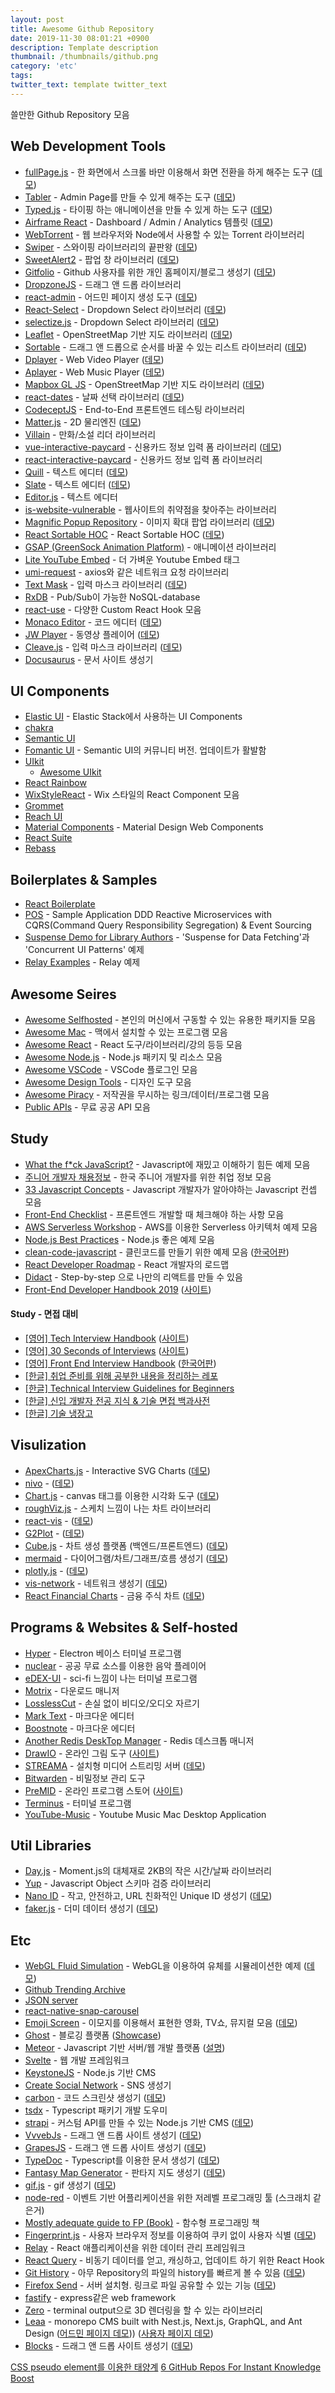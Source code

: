 ```yaml
---
layout: post
title: Awesome Github Repository
date: 2019-11-30 08:01:21 +0900
description: Template description
thumbnail: /thumbnails/github.png
category: 'etc'
tags:
twitter_text: template twitter_text
---
```


쓸만한 Github Repository 모음

<!-- more -->

## Web Development Tools

- [fullPage.js](https://github.com/alvarotrigo/fullPage.js) - 한 화면에서 스크롤 바만 이용해서 화면 전환을 하게 해주는 도구 ([데모](https://alvarotrigo.com/fullPage/ko/))
- [Tabler](https://github.com/tabler/tabler) - Admin Page를 만들 수 있게 해주는 도구 ([데모](https://preview-dev.tabler.io/))
- [Typed.js](https://github.com/mattboldt/typed.js/) - 타이핑 하는 애니메이션을 만들 수 있게 하는 도구 ([데모](https://mattboldt.com/demos/typed-js/))
- [Airframe React](https://github.com/0wczar/airframe-react) - Dashboard / Admin / Analytics 템플릿 ([데모](http://dashboards.webkom.co/react/airframe/dashboards/projects))
- [WebTorrent](https://github.com/webtorrent/webtorrent) - 웹 브라우저와 Node에서 사용할 수 있는 Torrent 라이브러리 
- [Swiper](https://github.com/nolimits4web/swiper) - 스와이핑 라이브러리의 끝판왕 ([데모](https://swiperjs.com/demos/))
- [SweetAlert2](https://github.com/sweetalert2/sweetalert2) - 팝업 창 라이브러리 ([데모](https://sweetalert2.github.io/#examples))
- [Gitfolio](https://github.com/imfunniee/gitfolio) - Github 사용자를 위한 개인 홈페이지/블로그 생성기 ([데모](https://imfunniee.github.io/gitfolio/))
- [DropzoneJS](https://github.com/enyo/dropzone) - 드래그 앤 드롭 라이브러리
- [react-admin](https://github.com/marmelab/react-admin) - 어드민 페이지 생성 도구 ([데모](https://marmelab.com/react-admin-demo))
- [React-Select](https://github.com/JedWatson/react-select) - Dropdown Select 라이브러리 ([데모](https://react-select.com))
- [selectize.js](https://github.com/selectize/selectize.js/) - Dropdown Select 라이브러리 ([데모](https://selectize.github.io/selectize.js))
- [Leaflet](https://github.com/Leaflet/Leaflet) - OpenStreetMap 기반 지도 라이브러리 ([데모](https://leafletjs.com/examples.html))
- [Sortable](https://github.com/SortableJS/Sortable) - 드래그 앤 드롭으로 순서를 바꿀 수 있는 리스트 라이브러리 ([데모](https://sortablejs.github.io/Sortable/))
- [Dplayer](https://github.com/MoePlayer/DPlayer) - Web Video Player ([데모](https://dplayer.js.org/))
- [Aplayer](https://github.com/MoePlayer/APlayer) - Web Music Player ([데모](https://aplayer.js.org/))
- [Mapbox GL JS](https://github.com/mapbox/mapbox-gl-js) - OpenStreetMap 기반 지도 라이브러리 ([데모](https://docs.mapbox.com/mapbox-gl-js/examples/))
- [react-dates](https://github.com/airbnb/react-dates) - 날짜 선택 라이브러리 ([데모](http://airbnb.io/react-dates))
- [CodeceptJS](https://github.com/Codeception/CodeceptJS) - End-to-End 프론트엔드 테스팅 라이브러리
- [Matter.js](https://github.com/liabru/matter-js) - 2D 물리엔진 ([데모](https://brm.io/matter-js/demo/#mixed))
- [Villain](https://github.com/btzr-io/Villain) - 만화/소설 리더 라이브러리
- [vue-interactive-paycard](https://github.com/muhammederdem/vue-interactive-paycard) - 신용카드 정보 입력 폼 라이브러리 ([데모](https://codepen.io/JavaScriptJunkie/pen/YzzNGeR))
- [react-interactive-paycard](https://github.com/jasminmif/react-interactive-paycard) - 신용카드 정보 입력 폼 라이브러리
- [Quill](https://github.com/quilljs/quill) - 텍스트 에디터 ([데모](https://quilljs.com/))
- [Slate](https://github.com/ianstormtaylor/slate) - 텍스트 에디터 ([데모](https://www.slatejs.org/examples/rich-text))
- [Editor.js](https://github.com/codex-team/editor.js) - 텍스트 에디터
- [is-website-vulnerable](https://github.com/lirantal/is-website-vulnerable) - 웹사이트의 취약점을 찾아주는 라이브러리
- [Magnific Popup Repository](https://github.com/dimsemenov/Magnific-Popup) - 이미지 확대 팝업 라이브러리 ([데모](https://dimsemenov.com/plugins/magnific-popup/))
- [React Sortable HOC](https://github.com/clauderic/react-sortable-hoc) - React Sortable HOC ([데모](https://clauderic.github.io/react-sortable-hoc))
- [GSAP (GreenSock Animation Platform)](https://github.com/greensock/GSAP) - 애니메이션 라이브러리
- [Lite YouTube Embed](https://github.com/paulirish/lite-youtube-embed) - 더 가벼운 Youtube Embed 태그
- [umi-request](https://github.com/umijs/umi-request) - axios와 같은 네트워크 요청 라이브러리
- [Text Mask](https://github.com/text-mask/text-mask) - 입력 마스크 라이브러리 ([데모](https://text-mask.github.io/text-mask/))
- [RxDB](https://github.com/pubkey/rxdb) - Pub/Sub이 가능한 NoSQL-database
- [react-use](https://github.com/streamich/react-use) - 다양한 Custom React Hook 모음
- [Monaco Editor](https://github.com/microsoft/monaco-editor) - 코드 에디터 ([데모](https://microsoft.github.io/monaco-editor/index.html))
- [JW Player](https://github.com/jwplayer/jwplayer) - 동영상 플레이어 ([데모](https://www.jwplayer.com/developers/web-player-demos/))
- [Cleave.js](https://github.com/nosir/cleave.js) - 입력 마스크 라이브러리 ([데모](https://nosir.github.io/cleave.js/))
- [Docusaurus](https://github.com/facebook/docusaurus) - 문서 사이트 생성기

## UI Components

- [Elastic UI](https://github.com/elastic/eui) - Elastic Stack에서 사용하는 UI Components
- [chakra](https://github.com/chakra-ui/chakra-ui)
- [Semantic UI](https://github.com/Semantic-Org/Semantic-UI)
- [Fomantic UI](https://github.com/fomantic/Fomantic-UI) - Semantic UI의 커뮤니티 버전. 업데이트가 활발함
- [UIkit](https://github.com/uikit/uikit)
  - [Awesome UIkit](https://github.com/uikit/awesome-uikit)
- [React Rainbow](https://github.com/nexxtway/react-rainbow)
- [WixStyleReact](https://github.com/wix/wix-style-react) - Wix 스타일의 React Component 모음
- [Grommet](https://github.com/grommet/grommet)
- [Reach UI](https://github.com/reach/reach-ui)
- [Material Components](https://github.com/material-components/material-components-web) - Material Design Web Components
- [React Suite](https://github.com/rsuite/rsuite)
- [Rebass](https://github.com/rebassjs/rebass)

## Boilerplates & Samples

- [React Boilerplate](https://github.com/react-boilerplate/react-boilerplate)
- [POS](https://github.com/NHadi/Pos) - Sample Application DDD Reactive Microservices with CQRS(Command Query Responsibility Segregation) & Event Sourcing
- [Suspense Demo for Library Authors](https://github.com/gaearon/suspense-experimental-github-demo) - 'Suspense for Data Fetching'과 'Concurrent UI Patterns' 예제
- [Relay Examples](https://github.com/relayjs/relay-examples) - Relay 예제

## Awesome Seires

- [Awesome Selfhosted](https://github.com/awesome-selfhosted/awesome-selfhosted) - 본인의 머신에서 구동할 수 있는 유용한 패키지들 모음
- [Awesome Mac](https://github.com/jaywcjlove/awesome-mac) - 맥에서 설치할 수 있는 프로그램 모음
- [Awesome React](https://github.com/enaqx/awesome-react) - React 도구/라이브러리/강의 등등 모음
- [Awesome Node.js](https://github.com/sindresorhus/awesome-nodejs) - Node.js 패키지 및 리소스 모음
- [Awesome VSCode](https://github.com/viatsko/awesome-vscode) - VSCode 플로그인 모음
- [Awesome Design Tools](https://github.com/LisaDziuba/Awesome-Design-Tools) - 디자인 도구 모음
- [Awesome Piracy](https://github.com/Igglybuff/awesome-piracy) - 저작권을 무시하는 링크/데이터/프로그램 모음
- [Public APIs](https://github.com/public-apis/public-apis) - 무료 공공 API 모음

## Study

- [What the f*ck JavaScript?](https://github.com/denysdovhan/wtfjs) - Javascript에 재밌고 이해하기 힘든 예제 모음
- [주니어 개발자 채용정보](https://github.com/jojoldu/junior-recruit-scheduler) - 한국 주니어 개발자를 위한 취업 정보 모음
- [33 Javascript Concepts](https://github.com/leonardomso/33-js-concepts) - Javascript 개발자가 알아야하는 Javascript 컨셉 모음
- [Front-End Checklist](https://github.com/thedaviddias/Front-End-Checklist) - 프론트엔드 개발할 때 체크해야 하는 사항 모음
- [AWS Serverless Workshop](https://github.com/aws-samples/aws-serverless-workshops) - AWS를 이용한 Serverless 아키텍처 예제 모음
- [Node.js Best Practices](https://github.com/goldbergyoni/nodebestpractices) - Node.js 좋은 예제 모음
- [clean-code-javascript](https://github.com/ryanmcdermott/clean-code-javascript) - 클린코드를 만들기 위한 예제 모음 ([한국어판](https://github.com/qkraudghgh/clean-code-javascript-ko))
- [React Developer Roadmap](https://github.com/adam-golab/react-developer-roadmap) - React 개발자의 로드맵
- [Didact](https://github.com/pomber/didact) - Step-by-step 으로 나만의 리액트를 만들 수 있음
- [Front-End Developer Handbook 2019](https://github.com/FrontendMasters/front-end-handbook-2019) ([사이트](https://frontendmasters.com/books/front-end-handbook/2019))

#### Study - 면접 대비

- [\[영어\] Tech Interview Handbook](https://github.com/yangshun/tech-interview-handbook) ([사이트](https://yangshun.github.io/tech-interview-handbook/introduction))
- [\[영어\] 30 Seconds of Interviews](https://github.com/30-seconds/30-seconds-of-interviews) ([사이트](https://30secondsofinterviews.org/))
- [\[영어\] Front End Interview Handbook](https://github.com/yangshun/front-end-interview-handbook) ([한국어판](https://github.com/yangshun/front-end-interview-handbook/blob/master/Translations/Korean/README.md))
- [\[한글\] 취업 준비를 위해 공부한 내용을 정리하는 레포](https://github.com/qkraudghgh/coding-interview)
- [\[한글\] Technical Interview Guidelines for Beginners](https://github.com/JaeYeopHan/Interview_Question_for_Beginner)
- [\[한글\] 신입 개발자 전공 지식 & 기술 면접 백과사전](https://github.com/gyoogle/tech-interview-for-developer)
- [\[한글\] 기술 냉장고](https://github.com/GimunLee/tech-refrigerator)


## Visulization

- [ApexCharts.js](https://github.com/apexcharts/apexcharts.js) - Interactive SVG Charts ([데모](https://apexcharts.com/react-chart-demos/))
- [nivo](https://github.com/plouc/nivo) - ([데모](https://nivo.rocks/components))
- [Chart.js](https://github.com/chartjs/Chart.js) - canvas 태그를 이용한 시각화 도구 ([데모](https://www.chartjs.org/samples/latest/))
- [roughViz.js](https://github.com/jwilber/roughViz) - 스케치 느낌이 나는 차트 라이브러리
- [react-vis](https://github.com/uber/react-vis) - ([데모](https://uber.github.io/react-vis/examples/showcases))
- [G2Plot](https://github.com/antvis/g2plot) - ([데모](https://g2plot.antv.vision/en/examples/line/basic))
- [Cube.js](https://github.com/cube-js/cube.js) - 차트 생성 플랫폼 (백엔드/프론트엔드) ([데모](https://statsbotco.github.io/cubejs-client/aws-web-analytics/))
- [mermaid](https://github.com/mermaid-js/mermaid) - 다이어그램/차트/그래프/흐름 생성기 ([데모](https://mermaidjs.github.io/mermaid-live-editor))
- [plotly.js](https://github.com/plotly/plotly.js/) - ([데모](https://plot.ly/javascript/basic-charts/))
- [vis-network](https://github.com/visjs/vis-network) - 네트워크 생성기 ([데모](https://visjs.github.io/vis-network/examples/))
- [React Financial Charts](https://github.com/reactivemarkets/react-financial-charts) - 금융 주식 차트 ([데모](https://reactivemarkets.github.io/react-financial-charts))

## Programs & Websites & Self-hosted

- [Hyper](https://github.com/zeit/hyper) - Electron 베이스 터미널 프로그램
- [nuclear](https://github.com/nukeop/nuclear) - 공공 무료 소스를 이용한 음악 플레이어
- [eDEX-UI](https://github.com/GitSquared/edex-ui) - sci-fi 느낌이 나는 터미널 프로그램
- [Motrix](https://github.com/agalwood/Motrix) - 다운로드 매니저
- [LosslessCut](https://github.com/mifi/lossless-cut) - 손실 없이 비디오/오디오 자르기
- [Mark Text](https://github.com/marktext/marktext) - 마크다운 에디터
- [Boostnote](https://github.com/BoostIO/Boostnote) - 마크다운 에디터
- [Another Redis DeskTop Manager](https://github.com/qishibo/AnotherRedisDesktopManager) - Redis 데스크톱 매니저
- [DrawIO](https://github.com/jgraph/drawio) - 온라인 그림 도구 ([사이트](https://www.draw.io/))
- [STREAMA](https://github.com/streamaserver/streama) - 설치형 미디어 스트리밍 서버 ([데모](https://github.com/streamaserver/streama#live-demo))
- [Bitwarden](https://github.com/bitwarden/desktop) - 비밀정보 관리 도구
- [PreMID](https://github.com/PreMID/Presences) - 온라인 프로그램 스토어 ([사이트](https://premid.app/store))
- [Terminus](https://github.com/Eugeny/terminus) - 터미널 프로그램
- [YouTube-Music](https://github.com/steve228uk/YouTube-Music) - Youtube Music Mac Desktop Application

## Util Libraries

- [Day.js](https://github.com/iamkun/dayjs) - Moment.js의 대체재로 2KB의 작은 시간/날짜 라이브러리
- [Yup](https://github.com/jquense/yup) - Javascript Object 스키마 검증 라이브러리
- [Nano ID](https://github.com/ai/nanoid) - 작고, 안전하고, URL 친화적인 Unique ID 생성기 ([데모](https://zelark.github.io/nano-id-cc/))
- [faker.js](https://github.com/Marak/faker.js) - 더미 데이터 생성기 ([데모](https://rawgit.com/Marak/faker.js/master/examples/browser/index.html))

## Etc

- [WebGL Fluid Simulation](https://github.com/PavelDoGreat/WebGL-Fluid-simulation) - WebGL을 이용하여 유체를 시뮬레이션한 예제 ([데모](https://paveldogreat.github.io/WebGL-Fluid-Simulation/))
- [Github Trending Archive](https://github.com/larsbijl/trending_archive)
- [JSON server](https://github.com/typicode/json-server)
- [react-native-snap-carousel](https://github.com/archriss/react-native-snap-carousel)
- [Emoji Screen](https://github.com/brittanyrw/emojiscreen) - 이모지를 이용해서 표현한 영화, TV쇼, 뮤지컬 모음 ([데모](https://emojiscreen.com/))
- [Ghost](https://github.com/TryGhost/Ghost) - 블로깅 플랫폼 ([Showcase](https://ghost.org/customers/))
- [Meteor](https://github.com/meteor/meteor) - Javascript 기반 서버/웹 개발 플랫폼 ([설명](http://webframeworks.kr/getstarted/meteorjs/))
- [Svelte](https://github.com/sveltejs/svelte) - 웹 개발 프레임워크
- [KeystoneJS](https://github.com/keystonejs/keystone) - Node.js 기반 CMS
- [Create Social Network](https://github.com/udilia/create-social-network) - SNS 생성기
- [carbon](https://github.com/carbon-app/carbon) - 코드 스크린샷 생성기 ([데모](https://carbon.now.sh/))
- [tsdx](https://github.com/jaredpalmer/tsdx) - Typescript 패키기 개발 도우미
- [strapi](https://github.com/strapi/strapi) - 커스텀 API를 만들 수 있는 Node.js 기반 CMS ([데모](https://strapi.io/demo))
- [VvvebJs](https://github.com/givanz/VvvebJs) - 드래그 앤 드롭 사이트 생성기 ([데모](http://www.vvveb.com/vvvebjs/editor.html))
- [GrapesJS](https://github.com/artf/grapesjs) - 드래그 앤 드롭 사이트 생성기 ([데모](https://grapesjs.com/demo.html))
- [TypeDoc](https://github.com/TypeStrong/typedoc) - Typescript를 이용한 문서 생성기 ([데모](https://typedoc.org/api/classes/context.html))
- [Fantasy Map Generator](https://github.com/Azgaar/Fantasy-Map-Generator) - 판타지 지도 생성기 ([데모](https://azgaar.github.io/Fantasy-Map-Generator/))
- [gif.js](https://github.com/jnordberg/gif.js) - gif 생성기 ([데모](http://jnordberg.github.io/gif.js/))
- [node-red](https://github.com/node-red/node-red) - 이벤트 기반 어플리케이션을 위한 저레벨 프로그래밍 툴 (스크래치 같은거)
- [Mostly adequate guide to FP (Book)](https://github.com/MostlyAdequate/mostly-adequate-guide) - 함수형 프로그래밍 책
- [Fingerprint.js](https://github.com/Valve/fingerprintjs2) - 사용자 브라우저 정보를 이용하여 쿠키 없이 사용자 식별 ([데모](https://fingerprintjs.com/demo))
- [Relay](https://github.com/facebook/relay) - React 애플리케이션을 위한 데이터 관리 프레임워크
- [React Query](https://github.com/tannerlinsley/react-query) - 비동기 데이터를 얻고, 캐싱하고, 업데이트 하기 위한 React Hook
- [Git History](https://github.com/pomber/git-history) - 아무 Repository의 파일의 history를 빠르게 볼 수 있음 ([데모](https://githistory.xyz/babel/babel/blob/master/packages/babel-core/test/browserify.js))
- [Firefox Send](https://github.com/mozilla/send) - 서버 설치형. 링크로 파일 공유할 수 있는 기능 ([데모](https://send.firefox.com/))
- [fastify](https://github.com/fastify/fastify) - express같은 web framework
- [Zero](https://github.com/sinclairzx81/zero) - terminal output으로 3D 렌더링을 할 수 있는 라이브러리
- [Leaa](https://github.com/SolidZORO/leaa) - monorepo CMS built with Nest.js, Next.js, GraphQL, and Ant Design ([어드민 페이지 데모](https://test-leaa-dashboard.solidzoro.now.sh))) ([사용자 페이지 데모](https://test-leaa-www.solidzoro.now.sh))
- [Blocks](https://github.com/blocks/blocks) - 드래그 앤 드롭 사이트 생성기 ([데모](https://blocks-ui.com/demo))

[CSS pseudo element를 이용한 태양계](http://nicolasgallagher.com/css-pseudo-element-solar-system/demo/)
[6 GitHub Repos For Instant Knowledge Boost](https://dev.to/mfarajewicz/6-github-repos-for-instant-knowledge-boost-3mo0)
